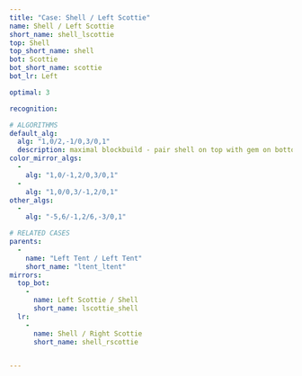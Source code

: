 ```yaml
---
title: "Case: Shell / Left Scottie"
name: Shell / Left Scottie
short_name: shell_lscottie
top: Shell
top_short_name: shell
bot: Scottie
bot_short_name: scottie
bot_lr: Left

optimal: 3

recognition:

# ALGORITHMS
default_alg:
  alg: "1,0/2,-1/0,3/0,1"
  description: maximal blockbuild - pair shell on top with gem on bottom to get tent/tent
color_mirror_algs:
  -
    alg: "1,0/-1,2/0,3/0,1"
  -
    alg: "1,0/0,3/-1,2/0,1"
other_algs:
  -
    alg: "-5,6/-1,2/6,-3/0,1"

# RELATED CASES
parents:
  -
    name: "Left Tent / Left Tent"
    short_name: "ltent_ltent"
mirrors:
  top_bot:
    -
      name: Left Scottie / Shell
      short_name: lscottie_shell
  lr:
    -
      name: Shell / Right Scottie
      short_name: shell_rscottie


---
```


